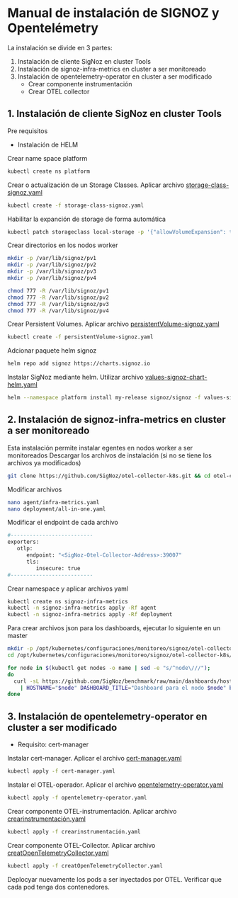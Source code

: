 # Manual de instalación de SIGNOZ y Opentelémetry
La instalación se divide en 3 partes:
1. Instalación de cliente SigNoz en cluster Tools
2. Instalación de signoz-infra-metrics en cluster a ser monitoreado
3. Instalación de opentelemetry-operator en cluster a ser modificado
   - Crear componente instrumentación
   - Crear OTEL collector
   
## 1. Instalación de cliente SigNoz en cluster Tools
Pre requisitos
- Instalación de HELM

Crear name space platform
```sh
kubectl create ns platform
```
Crear o actualización de un Storage Classes. Aplicar archivo [storage-class-signoz.yaml](http://dev.impuestos.gob.bo/00-gestion-did/investigacion/instalacion-cluster-kubernetes/-/blob/master/doc/archivosYaml/storage-class-signoz.yaml)
```sh
kubectl create -f storage-class-signoz.yaml
```
Habilitar la expanción de storage de forma automática
```sh
kubectl patch storageclass local-storage -p '{"allowVolumeExpansion": true}'
```
Crear directorios en los nodos worker
```sh
mkdir -p /var/lib/signoz/pv1
mkdir -p /var/lib/signoz/pv2
mkdir -p /var/lib/signoz/pv3
mkdir -p /var/lib/signoz/pv4

chmod 777 -R /var/lib/signoz/pv1
chmod 777 -R /var/lib/signoz/pv2
chmod 777 -R /var/lib/signoz/pv3
chmod 777 -R /var/lib/signoz/pv4
```
Crear Persistent Volumes. Aplicar archivo [persistentVolume-signoz.yaml](http://dev.impuestos.gob.bo/00-gestion-did/investigacion/instalacion-cluster-kubernetes/-/blob/master/doc/archivosYaml/persistentVolume-signoz.yaml)
```sh
kubectl create -f persistentVolume-signoz.yaml
```
Adcionar paquete helm signoz
```sh
helm repo add signoz https://charts.signoz.io
```
Instalar SigNoz mediante helm. Utilizar archivo [values-signoz-chart-helm.yaml](http://dev.impuestos.gob.bo/00-gestion-did/investigacion/instalacion-cluster-kubernetes/-/blob/master/doc/archivosYaml/values-signoz-chart-helm.yaml)
```sh
helm --namespace platform install my-release signoz/signoz -f values-signoz-chart-helm.yaml
```
## 2. Instalación de signoz-infra-metrics en cluster a ser monitoreado
Esta instalación permite instalar egentes en nodos worker a ser monitoreados
Descargar los archivos de instalación (si no se tiene los archivos ya modificados)
```sh
git clone https://github.com/SigNoz/otel-collector-k8s.git && cd otel-collector-k8s
```
Modificar archivos
```sh
nano agent/infra-metrics.yaml
nano deployment/all-in-one.yaml
```
Modificar el endpoint de cada archivo
```sh
#--------------------------
exporters:
   otlp:
      endpoint: "<SigNoz-Otel-Collector-Address>:39007"
      tls:
         insecure: true
#--------------------------
```
Crear namespace y aplicar archivos yaml
```sh
kubectl create ns signoz-infra-metrics
kubectl -n signoz-infra-metrics apply -Rf agent
kubectl -n signoz-infra-metrics apply -Rf deployment
```
Para crear archivos json para los dashboards, ejecutar lo siguiente en un master
```sh
mkdir -p /opt/kubernetes/configuraciones/monitoreo/signoz/otel-collector-k8s/archivosJson
cd /opt/kubernetes/configuraciones/monitoreo/signoz/otel-collector-k8s/archivosJson
```
```sh
for node in $(kubectl get nodes -o name | sed -e "s/^node\///");
do
  curl -sL https://github.com/SigNoz/benchmark/raw/main/dashboards/hostmetrics/hostmetrics-import.sh \
    | HOSTNAME="$node" DASHBOARD_TITLE="Dashboard para el nodo $node" bash
done
```
## 3. Instalación de opentelemetry-operator en cluster a ser modificado
- Requisito: cert-manager

Instalar cert-manager. Aplicar el archivo [cert-manager.yaml](http://dev.impuestos.gob.bo/00-gestion-did/investigacion/instalacion-cluster-kubernetes/-/blob/master/doc/archivosYaml/cert-manager.yaml)
```sh
kubectl apply -f cert-manager.yaml
```
Instalar el OTEL-operador. Aplicar el archivo [opentelemetry-operator.yaml](http://dev.impuestos.gob.bo/00-gestion-did/investigacion/instalacion-cluster-kubernetes/-/blob/master/doc/archivosYaml/opentelemetry-operator.yaml)
```sh
kubectl apply -f opentelemetry-operator.yaml
```
Crear componente OTEL-instrumentación. Aplicar archivo [crearinstrumentación.yaml](http://dev.impuestos.gob.bo/00-gestion-did/investigacion/instalacion-cluster-kubernetes/-/blob/master/doc/archivosYaml/crearinstrumentaci%C3%B3n.yaml)
```sh
kubectl apply -f crearinstrumentación.yaml
```
Crear componente OTEL-Collector. Aplicar archivo [creatOpenTelemetryCollector.yaml](http://dev.impuestos.gob.bo/00-gestion-did/investigacion/instalacion-cluster-kubernetes/-/blob/master/doc/archivosYaml/creatOpenTelemetryCollector.yaml)
```sh
kubectl apply -f creatOpenTelemetryCollector.yaml
```
Deplocyar nuevamente los pods a ser inyectados por OTEL. Verificar que cada pod tenga dos contenedores.
